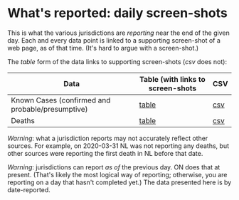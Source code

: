 # What's reported: daily screen-shots

This is what the various jurisdictions are *reporting* near the end of the given day.
Each and every data point is linked to a supporting screen-shot of a web page, as of that time.
(It's hard to argue with a screen-shot.)

The *table* form of the data links to supporting screen-shots (*csv* does not):

 |Data|Table (with links to screen-shots|CSV|
 |----|-----|---|
 |Known Cases (confirmed and probable/presumptive)|[table](https://github.com/johanley/covid-19-canada/blob/master/data/md/known-cases.md)|[csv](https://github.com/johanley/covid-19-canada/blob/master/data/csv/known-cases.csv) |
 |Deaths|[table](https://github.com/johanley/covid-19-canada/blob/master/data/md/deaths.md)|[csv](https://github.com/johanley/covid-19-canada/blob/master/data/csv/deaths.csv)|
 
*Warning*: what a jurisdiction reports may not accurately reflect other sources.
For example, on 2020-03-31 NL was not reporting any deaths, but other sources were reporting the first death in NL before that date.

*Warning*: jurisdictions can report *as of* the previous day. ON does that at present. 
(That's likely the most logical way of reporting; otherwise, you are reporting on a day that hasn't completed yet.)
The data presented here is by date-reported.
